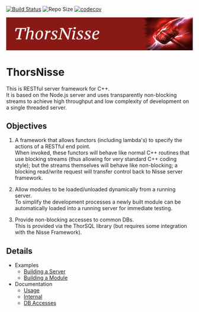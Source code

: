 [![Build Status](https://travis-ci.org/Loki-Astari/ThorsNisse.svg?branch=master)](https://travis-ci.org/Loki-Astari/ThorsNisse)
![Repo Size](https://reposs.herokuapp.com/?path=Loki-Astari/ThorsSerializer)
[![codecov](https://codecov.io/gh/Loki-Astari/ThorsNisse/branch/master/graph/badge.svg)](https://codecov.io/gh/Loki-Astari/ThorsNisse)

![ThorStream](img/Nisse.jpg)

# ThorsNisse

This is RESTful server framework for C++.  
It is based on the Node.js server and uses transparently non-blocking streams to achieve high throughput and low complexity of development on a single threaded server.

## Objectives

1. A framework that allows functors (including lambda's) to specify the actions of a RESTful end point.  
When invoked, these functors will behave like normal C++ routines that use blocking streams (thus allowing for very standard C++ coding style); but the streams themselves will behave like non-blocking; a blocking read/write request will transfer control back to Nisse server framework.

1. Allow modules to be loaded/unloaded dynamically from a running server.  
To simplify the development processes a newly built module can be automatically loaded into a running server for immediate testing.

1. Provide non-blocking accesses to common DBs.  
This is provided via the ThorSQL library (but requires some integration with the Nisse Framework).


## Details

* Examples
  * [Building a Server](doc/server.md)
  * [Building a Module](doc/module.md)
* Documentation
  * [Usage](doc/usage.md)
  * [Internal](doc/internal.md)
  * [DB Accesses](doc/dbaccess.md)

